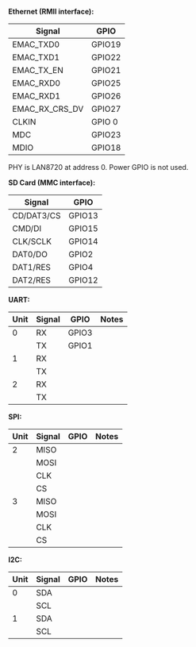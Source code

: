 **Ethernet (RMII interface):**

| Signal | GPIO |
|--------|------|
| EMAC_TXD0 | GPIO19 |
| EMAC_TXD1 | GPIO22 |
| EMAC_TX_EN | GPIO21 |
| EMAC_RXD0 | GPIO25 |
| EMAC_RXD1 | GPIO26 |
| EMAC_RX_CRS_DV | GPIO27 |
| CLKIN | GPIO 0 |
| MDC | GPIO23 |
| MDIO | GPIO18 |

PHY is LAN8720 at address 0. Power GPIO is not used.

**SD Card (MMC interface):**

| Signal | GPIO |
|--------|------|
| CD/DAT3/CS | GPIO13 |
| CMD/DI | GPIO15 |
| CLK/SCLK | GPIO14 |
| DAT0/DO | GPIO2 |
| DAT1/RES | GPIO4 |
| DAT2/RES | GPIO12 |

**UART:**

| Unit | Signal | GPIO   | Notes |
|------|--------|--------|-------|
| 0    | RX     | GPIO3  | |
|      | TX     | GPIO1  | |
| 1    | RX     | | |
|      | TX     | | |
| 2    | RX     | | |
|      | TX     | | |

**SPI:**

| Unit | Signal | GPIO   | Notes |
|------|--------|--------|-------|
| 2    | MISO   | | |
|      | MOSI   | | |
|      | CLK    | | |
|      | CS     | | |
| 3    | MISO   | | |
|      | MOSI   | | |
|      | CLK    | | |
|      | CS     | | |

**I2C:**

| Unit | Signal | GPIO   | Notes |
|------|--------|--------|-------|
| 0    | SDA    | | |
|      | SCL    | | |
| 1    | SDA    | | |
|      | SCL    | | |
